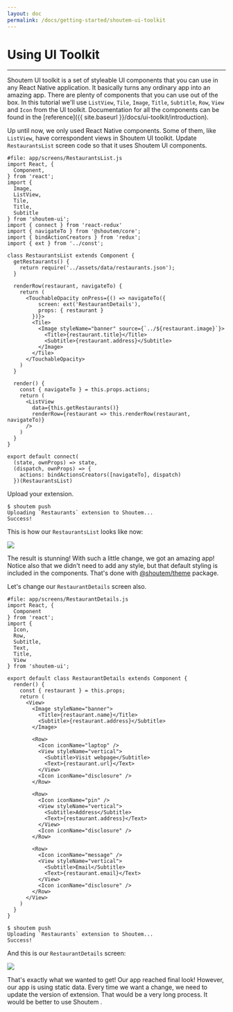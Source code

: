 ```yaml
---
layout: doc
permalink: /docs/getting-started/shoutem-ui-toolkit
---
```


# Using UI Toolkit
<hr />

Shoutem UI toolkit is a set of styleable UI components that you can use in any React Native application. It basically turns any ordinary app into an amazing app. There are plenty of components that you can use out of the box. In this tutorial we'll use `ListView`, `Tile`, `Image`, `Title`, `Subtitle`, `Row`, `View` and `Icon` from the UI toolkit. Documentation for all the components can be found in the [reference]({{ site.baseurl }}/docs/ui-toolkit/introduction).

Up until now, we only used React Native components. Some of them, like `ListView`, have correspondent views in Shoutem UI toolkit. Update `RestaurantsList` screen code so that it uses Shoutem UI components.

```JSX{4-10,27-32,41}
#file: app/screens/RestaurantsList.js
import React, {
  Component,
} from 'react';
import {
  Image,
  ListView,
  Tile,
  Title,
  Subtitle
} from 'shoutem-ui';
import { connect } from 'react-redux'
import { navigateTo } from '@shoutem/core';
import { bindActionCreators } from 'redux';
import { ext } from '../const';

class RestaurantsList extends Component {
  getRestaurants() {
    return require('../assets/data/restaurants.json');
  }

  renderRow(restaurant, navigateTo) {
    return (
      <TouchableOpacity onPress={() => navigateTo({
          screen: ext('RestaurantDetails'),
          props: { restaurant }
        })}>
        <Tile>
          <Image styleName="banner" source={`../${restaurant.image}`}>
            <Title>{restaurant.title}</Title>
            <Subtitle>{restaurant.address}</Subtitle>
          </Image>
        </Tile>
      </TouchableOpacity>
    )
  }

  render() {
    const { navigateTo } = this.props.actions;
    return (
      <ListView
        data={this.getRestaurants()}
        renderRow={restaurant => this.renderRow(restaurant, navigateTo)}
      />
    )
  }
}

export default connect(
  (state, ownProps) => state,
  (dispatch, ownProps) => {
    actions: bindActionsCreators([navigateTo], dispatch)
  })(RestaurantsList)
```

Upload your extension.

```ShellSession
$ shoutem push
Uploading `Restaurants` extension to Shoutem...
Success!
```

This is how our `RestaurantsList` looks like now:

<p class="image">
<img src='{{ site.baseurl }}/img/getting-started/extension-rich-list.png'/>
</p>

The result is stunning! With such a little change, we got an amazing app! Notice also that we didn't need to add any style, but that default styling is included in the components. That's done with [@shoutem/theme](/docs/coming-soon) package.

Let's change our `RestaurantDetails` screen also.

```JSX{4-11,17-50}
#file: app/screens/RestaurantDetails.js
import React, {
  Component
} from 'react';
import {
  Icon,
  Row,
  Subtitle,
  Text,
  Title,
  View
} from 'shoutem-ui';

export default class RestaurantDetails extends Component {
  render() {
    const { restaurant } = this.props;
    return (
      <View>
        <Image styleName="banner">
          <Title>{restaurant.name}</Title>
          <Subtitle>{restaurant.address}</Subtitle>
        </Image>
        
        <Row>
          <Icon iconName="laptop" />
          <View styleName="vertical">
            <Subtitle>Visit webpage</Subtitle>
            <Text>{restaurant.url}</Text>
          </View>
          <Icon iconName="disclosure" />
        </Row>

        <Row>
          <Icon iconName="pin" />
          <View styleName="vertical">
            <Subtitle>Address</Subtitle>
            <Text>{restaurant.address}</Text>
          </View>
          <Icon iconName="disclosure" />
        </Row>

        <Row>
          <Icon iconName="message" />
          <View styleName="vertical">
            <Subtitle>Email</Subtitle>
            <Text>{restaurant.email}</Text>
          </View>
          <Icon iconName="disclosure" />
        </Row>
      </View>
    )
  }
}
```

```ShellSession
$ shoutem push
Uploading `Restaurants` extension to Shoutem...
Success!
```

And this is our `RestaurantDetails` screen:

<p class="image">
<img src='{{ site.baseurl }}/img/getting-started/extension-rich-details.png'/>
</p>

That's exactly what we wanted to get! Our app reached final look! However, our app is using static data. Every time we want a change, we need to update the version of extension. That would be a very long process. It would be better to use Shoutem .